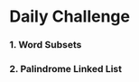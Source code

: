 # Daily Challenge
<a href="https://leetcode.com/problems/word-subsets/"></a><h3>1.  Word Subsets</h3>
<a href="https://leetcode.com/problems/palindrome-linked-list/"></a><h3>2. Palindrome Linked List</h3>
